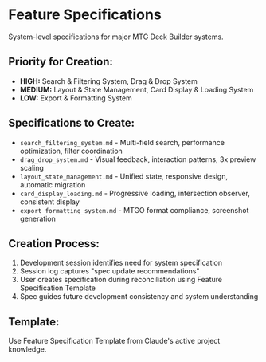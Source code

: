 # Feature Specifications

System-level specifications for major MTG Deck Builder systems.

## Priority for Creation:
- **HIGH:** Search & Filtering System, Drag & Drop System
- **MEDIUM:** Layout & State Management, Card Display & Loading System
- **LOW:** Export & Formatting System

## Specifications to Create:
- `search_filtering_system.md` - Multi-field search, performance optimization, filter coordination
- `drag_drop_system.md` - Visual feedback, interaction patterns, 3x preview scaling
- `layout_state_management.md` - Unified state, responsive design, automatic migration
- `card_display_loading.md` - Progressive loading, intersection observer, consistent display
- `export_formatting_system.md` - MTGO format compliance, screenshot generation

## Creation Process:
1. Development session identifies need for system specification
2. Session log captures "spec update recommendations"  
3. User creates specification during reconciliation using Feature Specification Template
4. Spec guides future development consistency and system understanding

## Template:
Use Feature Specification Template from Claude's active project knowledge.
